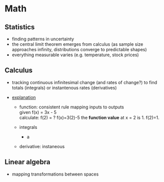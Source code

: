 # Math
## Statistics
- finding patterns in uncertainty 
- the central limit theorem emerges from calculus (as sample size approaches infinity, distributions converge to predictable shapes)
- everything measurable varies (e.g. temperature, stock prices)

## Calculus
- tracking continuous infinitesimal change (and rates of change?) to find totals (integrals) or instantenous rates (derivatives) 
- [explanation](https://mathinsight.org/derivative_intuition)

    - function: consistent rule mapping inputs to outputs      
            given f(x) = 3x - 5  
            calculate:
            f(2) = ?
            f(x)=3(2)-5
            the **function value** at x = 2 is 1. f(2)=1.

    - integrals
        - a
    - derivative: instaneous
## Linear algebra
- mapping transformations between spaces


